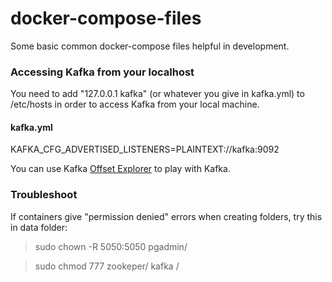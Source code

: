# docker-compose-files
Some basic common docker-compose files helpful in development.

### Accessing Kafka from your localhost
You need to add "127.0.0.1 kafka" (or whatever you give in kafka.yml) to /etc/hosts in order to access Kafka from your local machine.

#### kafka.yml
KAFKA_CFG_ADVERTISED_LISTENERS=PLAINTEXT://kafka:9092

You can use Kafka [Offset Explorer](https://www.kafkatool.com/) to play with Kafka.

### Troubleshoot
If containers give "permission denied" errors when creating folders, try this in data folder:

> sudo chown -R 5050:5050 pgadmin/

> sudo chmod 777 zookeper/ kafka /

